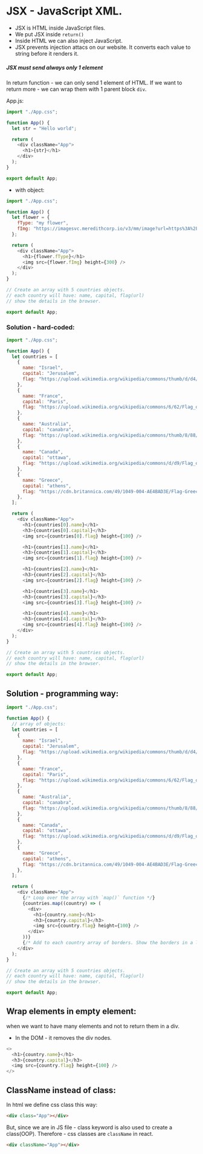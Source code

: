 # JSX - JavaScript XML.

- JSX is HTML inside JavaScript files.
- We put JSX inside `return()`
- Inside HTML we can also inject JavaScript.
- JSX prevents injection attacs on our website. It converts each value to string before it renders it.

##### JSX must send always only 1 element

In return function - we can only send 1 element of HTML. If we want to return more - we can wrap them with 1 parent block `div`.

App.js:

```js
import "./App.css";

function App() {
  let str = "Hello world";

  return (
    <div className="App">
      <h1>{str}</h1>
    </div>
  );
}

export default App;
```

- with object:

```js
import "./App.css";

function App() {
  let flower = {
    fType: "my flower",
    fImg: "https://imagesvc.meredithcorp.io/v3/mm/image?url=https%3A%2F%2Fstatic.onecms.io%2Fwp-content%2Fuploads%2Fsites%2F37%2F2021%2F10%2F22%2Fpink-camellias.jpg",
  };

  return (
    <div className="App">
      <h1>{flower.fType}</h1>
      <img src={flower.fImg} height={300} />
    </div>
  );
}

// Create an array with 5 countries objects.
// each country will have: name, capital, flag(url)
// show the details in the browser.

export default App;
```

### Solution - hard-coded:

```js
import "./App.css";

function App() {
  let countries = [
    {
      name: "Israel",
      capital: "Jerusalem",
      flag: "https://upload.wikimedia.org/wikipedia/commons/thumb/d/d4/Flag_of_Israel.svg/640px-Flag_of_Israel.svg.png",
    },
    {
      name: "France",
      capital: "Paris",
      flag: "https://upload.wikimedia.org/wikipedia/commons/6/62/Flag_of_France.png",
    },
    {
      name: "Australia",
      capital: "canabra",
      flag: "https://upload.wikimedia.org/wikipedia/commons/thumb/8/88/Flag_of_Australia_%28converted%29.svg/640px-Flag_of_Australia_%28converted%29.svg.png",
    },
    {
      name: "Canada",
      capital: "ottawa",
      flag: "https://upload.wikimedia.org/wikipedia/commons/d/d9/Flag_of_Canada_%28Pantone%29.svg",
    },
    {
      name: "Greece",
      capital: "athens",
      flag: "https://cdn.britannica.com/49/1049-004-AE4BAD3E/Flag-Greece.jpg",
    },
  ];

  return (
    <div className="App">
      <h1>{countries[0].name}</h1>
      <h3>{countries[0].capital}</h3>
      <img src={countries[0].flag} height={100} />

      <h1>{countries[1].name}</h1>
      <h3>{countries[1].capital}</h3>
      <img src={countries[1].flag} height={100} />

      <h1>{countries[2].name}</h1>
      <h3>{countries[2].capital}</h3>
      <img src={countries[2].flag} height={100} />

      <h1>{countries[3].name}</h1>
      <h3>{countries[3].capital}</h3>
      <img src={countries[3].flag} height={100} />

      <h1>{countries[4].name}</h1>
      <h3>{countries[4].capital}</h3>
      <img src={countries[4].flag} height={100} />
    </div>
  );
}

// Create an array with 5 countries objects.
// each country will have: name, capital, flag(url)
// show the details in the browser.

export default App;
```

## Solution - programming way:

```js
import "./App.css";

function App() {
  // array of objects:
  let countries = [
    {
      name: "Israel",
      capital: "Jerusalem",
      flag: "https://upload.wikimedia.org/wikipedia/commons/thumb/d/d4/Flag_of_Israel.svg/640px-Flag_of_Israel.svg.png",
    },
    {
      name: "France",
      capital: "Paris",
      flag: "https://upload.wikimedia.org/wikipedia/commons/6/62/Flag_of_France.png",
    },
    {
      name: "Australia",
      capital: "canabra",
      flag: "https://upload.wikimedia.org/wikipedia/commons/thumb/8/88/Flag_of_Australia_%28converted%29.svg/640px-Flag_of_Australia_%28converted%29.svg.png",
    },
    {
      name: "Canada",
      capital: "ottawa",
      flag: "https://upload.wikimedia.org/wikipedia/commons/d/d9/Flag_of_Canada_%28Pantone%29.svg",
    },
    {
      name: "Greece",
      capital: "athens",
      flag: "https://cdn.britannica.com/49/1049-004-AE4BAD3E/Flag-Greece.jpg",
    },
  ];

  return (
    <div className="App">
      {/* Loop over the array with `map()` function */}
      {countries.map((country) => (
        <div>
          <h1>{country.name}</h1>
          <h3>{country.capital}</h3>
          <img src={country.flag} height={100} />
        </div>
      ))}
      {/* Add to each country array of borders. Show the borders in a list */}
    </div>
  );
}

// Create an array with 5 countries objects.
// each country will have: name, capital, flag(url)
// show the details in the browser.

export default App;
```

## Wrap elements in empty element:

when we want to have many elements and not to return them in a div.

- In the DOM - it removes the div nodes.

```js
<>
  <h1>{country.name}</h1>
  <h3>{country.capital}</h3>
  <img src={country.flag} height={100} />
</>
```

## ClassName instead of class:

In html we define css class this way:

```html
<div class="App"></div>
```

But, since we are in JS file - class keyword is also used to create a class(OOP). Therefore - css classes are `className` in react.

```html
<div className="App"></div>
```
